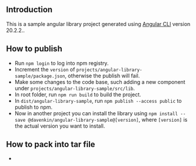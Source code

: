 ## Introduction

This is a sample angular library project generated using [Angular CLI](https://github.com/angular/angular-cli) version 20.2.2..

## How to publish

- Run `npm login` to log into npm registry.
- Increment the `version` of `projects/angular-library-sample/package.json`, otherwise the publish will fail.
- Make some changes to the code base, such adding a new component under `projects/angular-library-sample/src/lib`.
- In root folder, run `npm run build` to build the project.
- In `dist/angular-library-sample`, run `npm publish --access public` to publish to npm.
- Now in another project you can install the library using `npm install --save @davenkin/angular-library-sample@[version]`, where `[version]` is the actual version you want to install.


## How to pack into tar file
- 
